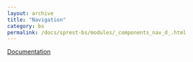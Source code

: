 ```yaml
---
layout: archive
title: "Navigation"
category: bs
permalink: /docs/sprest-bs/modules/_components_nav_d_.html
---
```

[Documentation](https://getbootstrap.com/docs/4.4/components/navs)